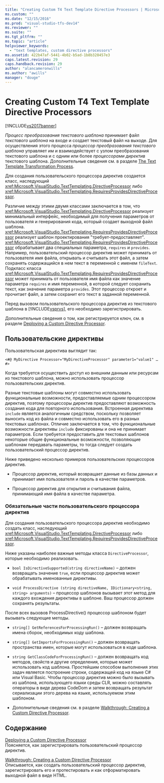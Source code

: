 ```yaml
---
title: "Creating Custom T4 Text Template Directive Processors | Microsoft Docs"
ms.custom: ""
ms.date: "12/15/2016"
ms.prod: "visual-studio-tfs-dev14"
ms.reviewer: ""
ms.suite: ""
ms.tgt_pltfrm: ""
ms.topic: "article"
helpviewer_keywords: 
  - "text templates, custom directive processors"
ms.assetid: 422b47af-5441-4b02-b5ad-1b8b328457e3
caps.latest.revision: 29
caps.handback.revision: 29
author: "alancameronwills"
ms.author: "awills"
manager: "douge"
---
```

# Creating Custom T4 Text Template Directive Processors
[!INCLUDE[vs2017banner](../code-quality/includes/vs2017banner.md)]

*Процесс преобразования текстового шаблона* принимает файл *текстового шаблона* на входе и создает текстовый файл на выходе.  Для осуществления этого процесса *процессор преобразования текстового шаблона* управляет им и взаимодействует с узлом преобразования текстового шаблона и с одним или более *процессорами директив* текстового шаблона.  Дополнительные сведения см. в разделе [The Text Template Transformation Process](../modeling/the-text-template-transformation-process.md).  
  
 Для создания пользовательского процессора директив создается класс, наследующий <xref:Microsoft.VisualStudio.TextTemplating.DirectiveProcessor> либо <xref:Microsoft.VisualStudio.TextTemplating.RequiresProvidesDirectiveProcessor>.  
  
 Различие между этими двумя классами заключается в том, что <xref:Microsoft.VisualStudio.TextTemplating.DirectiveProcessor> реализует минимальный интерфейс, необходимый для получения параметров от пользователя и генерирования кода, который создает выходной файл шаблона.  <xref:Microsoft.VisualStudio.TextTemplating.RequiresProvidesDirectiveProcessor> реализует шаблон проектирования "требует\-предоставляет".  <xref:Microsoft.VisualStudio.TextTemplating.RequiresProvidesDirectiveProcessor> обрабатывает два специальных параметра, `requires` и `provides`.  Например, пользовательский процессор директив может принимать от пользователя имя файла, открывать и считывать этот файл, а затем сохранять содержащийся в нем текст в переменной с именем `fileText`.  Подкласс класса <xref:Microsoft.VisualStudio.TextTemplating.RequiresProvidesDirectiveProcessor> может принимать от пользователя имя файла как значение параметра `requires` и имя переменной, в которой следует сохранить текст, как значение параметра `provides`.  Этот процессор откроет и прочитает файл, а затем сохранит его текст в заданной переменной.  
  
 Перед вызовом пользовательского процессора директив из текстового шаблона в [!INCLUDE[vsprvs](../code-quality/includes/vsprvs_md.md)], его необходимо зарегистрировать.  
  
 Дополнительные сведения о том, как регистрируется ключ, см. в разделе [Deploying a Custom Directive Processor](../modeling/deploying-a-custom-directive-processor.md).  
  
## Пользовательские директивы  
 Пользовательская директива выглядит так:  
  
 `<#@ MyDirective Processor="MyDirectiveProcessor" parameter1="value1" … #>`  
  
 Когда требуется осуществить доступ ко внешним данным или ресурсам из текстового шаблона, можно использовать процессор пользовательских директив.  
  
 Разные текстовые шаблоны могут совместно использовать функциональные возможности, предоставляемые одним процессором директив, поэтому процессоры директив предоставляют возможность создания кода для повторного использования.  Встроенная директива `include` является аналогичным средством, поскольку позволяет выносить код из файла и совместно использовать его в разных текстовых шаблонах.  Отличие заключается в том, что функциональные возможности директивы `include` фиксированы и она не принимает параметров.  Если требуется предоставить для текстовых шаблонов некоторые общие функциональные возможности, позволяющие шаблонам передавать параметры, то тогда следует создать пользовательский процессор директив.  
  
 Ниже приведено несколько примеров пользовательских процессоров директив.  
  
-   Процессор директив, который возвращает данные из базы данных и принимает имя пользователя и пароль в качестве параметров.  
  
-   Процессор директив для открытия и считывания файла, принимающий имя файла в качестве параметра.  
  
### Обязательные части пользовательского процессора директив  
 Для создания пользовательского процессора директив необходимо создать класс, наследующий <xref:Microsoft.VisualStudio.TextTemplating.DirectiveProcessor> либо <xref:Microsoft.VisualStudio.TextTemplating.RequiresProvidesDirectiveProcessor>.  
  
 Ниже указаны наиболее важные методы класса `DirectiveProcessor`, которые необходимо реализовать.  
  
-   `bool IsDirectiveSupported(string directiveName)` – должен возвращать значение `true`, если процессор директив может обрабатывать именованные директивы.  
  
-   `void ProcessDirective (string directiveName, IDictionary<string, string> arguments)` – процессор шаблонов вызывает этот метод для каждого вхождения директивы в шаблоне.  Ваш процессор должен сохранять результаты.  
  
 После всех вызовов ProcessDirective\(\) процессор шаблоном будет вызывать следующие методы.  
  
-   `string[] GetReferencesForProcessingRun()` – должен возвращать имена сборок, необходимых коду шаблона.  
  
-   `string[] GetImportsForProcessingRun()` – должен возвращать пространства имен, которые могут использоваться в коде шаблона.  
  
-   `string GetClassCodeForProcessingRun()` – должен возвращать код методов, свойств и другие определения, которые может использовать код шаблона.  Простейшим способом выполнения этих задач является построение строки, содержащей код на языке C\# или Visual Basic.  Чтобы процессор директив можно было вызывать из шаблона, использующего языки среды CLR, можно составлять операторы в виде дерева CodeDom и затем возвращать результат сериализации этого дерева на языке, используемом этим шаблоном.  
  
-   Дополнительные сведения см. в разделе [Walkthrough: Creating a Custom Directive Processor](../modeling/walkthrough-creating-a-custom-directive-processor.md).  
  
## Содержание  
 [Deploying a Custom Directive Processor](../modeling/deploying-a-custom-directive-processor.md)  
 Поясняется, как зарегистрировать пользовательский процессор директив.  
  
 [Walkthrough: Creating a Custom Directive Processor](../modeling/walkthrough-creating-a-custom-directive-processor.md)  
 Описывается, как создать пользовательский процессор директив, зарегистрировать его и протестировать и как отформатировать выходной файл в виде HTML.